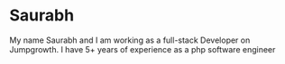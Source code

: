 # Saurabh
My name Saurabh and I am working as a full-stack Developer on Jumpgrowth. I have 5+ years of experience as a php software engineer
